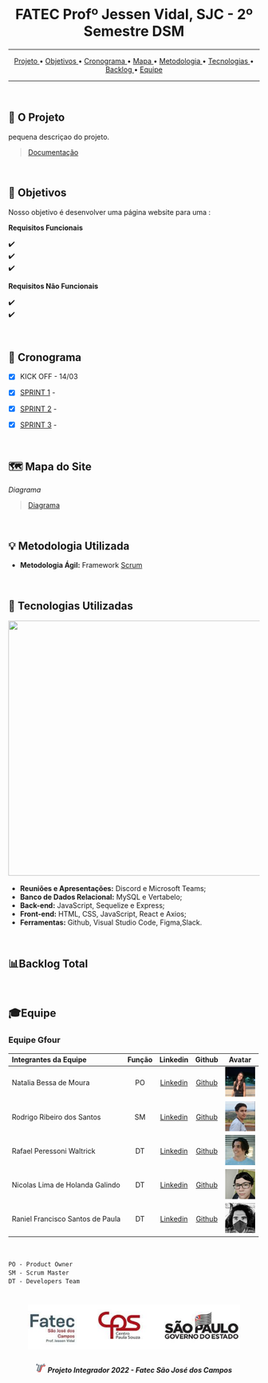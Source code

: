 <br>

<p align="center">
      
<p align="center">
<h1 align="center"> FATEC Profº Jessen Vidal, SJC - 2º Semestre DSM </h1>

<hr>

<p align="center">
  <a href ="#briefcase-o-projeto"> Projeto </a>  • 
  <a href ="#pushpin-objetivos"> Objetivos </a>  • 
  <a href ="#calendar-cronograma"> Cronograma </a>  • 
  <a href ="#world_map-mapa-do-site"> Mapa </a>  • 
  <a href ="#bulb-metodologia-utilizada"> Metodologia </a>  • 
  <a href ="#wrench-tecnologias-utilizadas"> Tecnologias </a>  • 
  <a href ="#bar_chart-backlog-total"> Backlog </a>  • 
  <a href ="#mortar_board-equipe"> Equipe </a> 
</p>

<hr>

<br>

## :briefcase: O Projeto
pequena descriçao do projeto. 

> [Documentação](Documentaçao)


<br>

## :pushpin: Objetivos
Nosso objetivo é desenvolver uma página website para uma :

 **Requisitos Funcionais**

 :heavy_check_mark: <br>
 :heavy_check_mark:  <br>
 :heavy_check_mark: 

 **Requisitos Não Funcionais**
 
:heavy_check_mark:  <br>
:heavy_check_mark:


<br>

## :calendar: Cronograma

- [x] KICK OFF - 14/03 

- [x] [SPRINT 1]() - 

- [x] [SPRINT 2]() - 

- [x] [SPRINT 3]() - 




<br>

## :world_map: Mapa do Site



*Diagrama*
> [Diagrama]()
<br>

## :bulb: Metodologia Utilizada

* **Metodologia Ágil:** Framework [Scrum](https://blog.contaazul.com/metodologia-scrum#:~:text=a%20planilha%20agora-,O%20que%20%C3%A9%20a%20metodologia%20Scrum,desenvolvedores%20de%20softwares%20e%20sistemas.)

<br>

## :wrench: Tecnologias Utilizadas

<img src = "" width="680" height="511">

* **Reuniões e Apresentações:** Discord e Microsoft Teams;
* **Banco de Dados Relacional:** MySQL e Vertabelo;
* **Back-end:**  JavaScript, Sequelize e Express;
* **Front-end:** HTML, CSS, JavaScript, React e Axios;
* **Ferramentas:** Github, Visual Studio Code, Figma,Slack.

<br>

## :bar_chart:Backlog Total



<br>

## :mortar_board:Equipe 


<div id='equipe'>
    <h3>Equipe Gfour</h3>
    

Integrantes da Equipe | Função | Linkedin | Github| Avatar|
:--------- | :------: | :-------: | :-------: | :------: |
Natalia Bessa de Moura | PO | [Linkedin](https://www.linkedin.com/in/natalia-bessa-59b671220/) | [Github](https://github.com/lirabessa)|<img src = "imagens_gerais/natalia.jpg" width="60" height="60">|     
Rodrigo Ribeiro dos Santos | SM | [Linkedin](https://www.linkedin.com/in/rodrigo-ribeiro-5008211b8/) | [Github](https://github.com/rodrigoribeiro027)|<img src = "imagens_gerais/rodrigo1.jpg" width="60" height="60">|
Rafael Peressoni Waltrick | DT | [Linkedin](https://www.linkedin.com/in/rafael-p-waltrick-7211b4221) |  [Github](https://github.com/rafawaltrick)|<img src = "imagens_gerais/rafa(1).jpg" width="60" height="60">|
Nicolas Lima de Holanda Galindo | DT | [Linkedin](https://www.linkedin.com/in/nicolas-lima-2a75a3220/) | [Github](https://github.com/Nicolas734)|<img src = "imagens_gerais/nicolas.jpg" width="60" height="60">| 
Raniel Francisco Santos de Paula | DT |[Linkedin](https://www.linkedin.com/in/raniel-santos-204878222/)| [Github](https://github.com/Raniel-Santos)|<img src = "imagens_gerais/raniel1.jpg" width="60" height="60">|
<br>

   
`PO - Product Owner`<br>
`SM - Scrum Master`<br>
`DT - Developers Team`  

</div>



 <h1 align="center"> <img src = "imagens_gerais/Fatec.jpg" height="90" /></h1>
 
 <h5 align="center"> <img src = "imagens_gerais/faTec.png" width="20" height="20" /> Projeto Integrador 2022 - Fatec São José dos Campos </h5>
